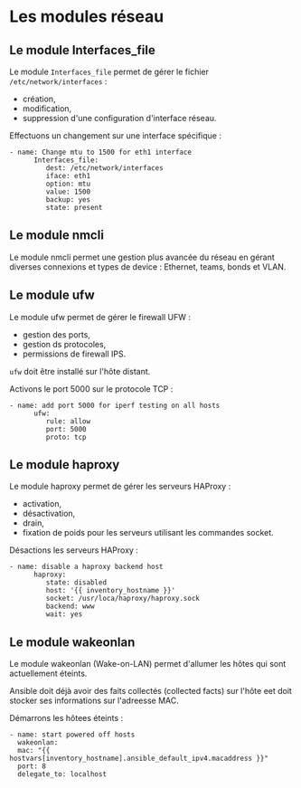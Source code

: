 # Les modules réseau

## Le module Interfaces_file

Le module `Interfaces_file` permet de gérer le fichier `/etc/network/interfaces` :
- création,
- modification,
- suppression d'une configuration d'interface réseau.

Effectuons un changement sur une interface spécifique :

```
- name: Change mtu to 1500 for eth1 interface
      Interfaces_file:
         dest: /etc/network/interfaces
         iface: eth1
         option: mtu
         value: 1500
         backup: yes
         state: present
```

## Le module nmcli

Le module nmcli permet une gestion plus avancée du réseau en gérant diverses connexions et types de device : Ethernet, teams, bonds et VLAN.

## Le module ufw

Le module ufw permet de gérer le firewall UFW :
- gestion des ports,
- gestion ds protocoles,
- permissions de firewall IPS.

`ufw` doit être installé sur l'hôte distant.

Activons le port 5000 sur le protocole TCP :

```
- name: add port 5000 for iperf testing on all hosts
      ufw:
         rule: allow
         port: 5000
         proto: tcp
```

## Le module haproxy

Le module haproxy permet de gérer les serveurs HAProxy :
- activation,
- désactivation,
- drain,
- fixation de poids pour les serveurs utilisant les commandes socket.

Désactions les serveurs HAProxy :

```
- name: disable a haproxy backend host
      haproxy:
         state: disabled
         host: '{{ inventory_hostname }}'
         socket: /usr/loca/haproxy/haproxy.sock
         backend: www
         wait: yes
```

## Le module wakeonlan

Le module wakeonlan (Wake-on-LAN) permet d'allumer les hôtes qui sont actuellement éteints.

Ansible doit déjà avoir des faits collectés (collected facts) sur l'hôte eet doit stocker ses informations sur l'adreesse MAC.

Démarrons les hôtees éteints :

```
- name: start powered off hosts
  wakeonlan:
  mac: "{{ hostvars[inventory_hostname].ansible_default_ipv4.macaddress }}"
  port: 8
  delegate_to: localhost
```
